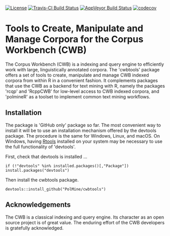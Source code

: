 [![License](https://img.shields.io/aur/license/yaourt.svg)](http://www.gnu.org/licenses/gpl-3.0.html)
[![Travis-CI Build Status](https://api.travis-ci.org/PolMine/cwbtools.svg?branch=dev)](https://travis-ci.org/PolMine/cwbtools)
[![AppVeyor Build Status](https://ci.appveyor.com/api/projects/status/github/PolMine/cwbtools?branch=dev&svg=true)](https://ci.appveyor.com/project/PolMine/cwbtools)
[![codecov](https://codecov.io/gh/PolMine/cwbtools/branch/dev/graph/badge.svg)](https://codecov.io/gh/PolMine/cwbtools/branch/dev)


# Tools to Create, Manipulate and Manage Corpora for the Corpus Workbench (CWB)

The Corpus Workbench (CWB) is a indexing and query engine to efficiently work with large, linguistically annotated corpora. The 'cwbtools' package offers a set of tools to create, manipulate and manage CWB indexed corpora from within R in a convenient fashion. It complements packages that use the CWB as a backend for text mining with R, namely the packages 'rcqp' and 'RcppCWB' for low-level access to CWB indexed corpora, and 'polmineR' as a toolset to implement common text mining workflows.


## Installation

The package is 'GitHub only' package so far. The most convenient way to install it will be to use an installation mechanism offered by the devtools package. The procedure is the same for Windows, Linux, and macOS. On Windows, having [Rtools](https://cran.r-project.org/bin/windows/Rtools/) installed on your system may be necessary to use the full functionality of 'devtools'.

First, check that devtools is installed ...

```{r}
if (!"devtools" %in% installed.packages()[,"Package"]) install.packages("devtools")
```

Then install the cwbtools package.

```{r}
devtools::install_github("PolMine/cwbtools")
```

## Acknowledgements

The CWB is a classical indexing and query engine. Its character as an open source project is of great value. The enduring effort of the CWB developers is gratefully acknowledged.

